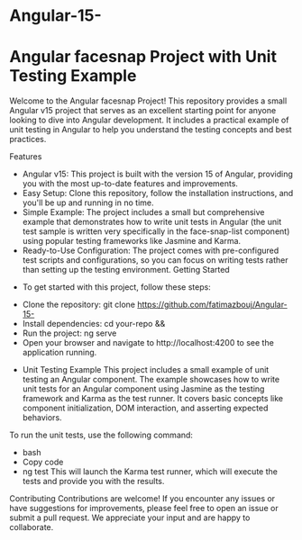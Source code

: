 # Angular-15-
# Angular facesnap Project with Unit Testing Example
Welcome to the Angular facesnap Project! This repository provides a small Angular v15 project that serves as an excellent starting point for anyone looking to dive into Angular development. It includes a practical example of unit testing in Angular to help you understand the testing concepts and best practices.

Features
- Angular v15: This project is built with the version 15 of Angular, providing you with the most up-to-date features and improvements.
- Easy Setup: Clone this repository, follow the installation instructions, and you'll be up and running in no time.
- Simple Example: The project includes a small but comprehensive example that demonstrates how to write unit tests in Angular (the unit test sample is written very      specifically in the face-snap-list component) using popular testing frameworks like Jasmine and Karma.
- Ready-to-Use Configuration: The project comes with pre-configured test scripts and configurations, so you can focus on writing tests rather than setting up the testing environment.
Getting Started

* To get started with this project, follow these steps:

- Clone the repository: git clone https://github.com/fatimazbouj/Angular-15-
- Install dependencies: cd your-repo && <npm install>
- Run the project: ng serve
- Open your browser and navigate to http://localhost:4200 to see the application running.
  
* Unit Testing Example
This project includes a small example of unit testing an Angular component. The example showcases how to write unit tests for an Angular component using Jasmine as the testing framework and Karma as the test runner. It covers basic concepts like component initialization, DOM interaction, and asserting expected behaviors.

To run the unit tests, use the following command:

- bash
- Copy code
- ng test
This will launch the Karma test runner, which will execute the tests and provide you with the results.

Contributing
Contributions are welcome! If you encounter any issues or have suggestions for improvements, please feel free to open an issue or submit a pull request. We appreciate your input and are happy to collaborate.
